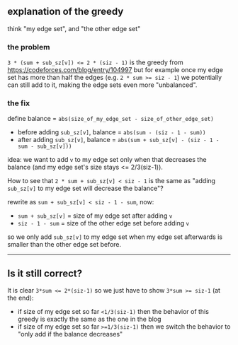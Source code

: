 ## explanation of the greedy

think "my edge set", and "the other edge set"

### the problem

`3 * (sum + sub_sz[v]) <= 2 * (siz - 1)` is the greedy from https://codeforces.com/blog/entry/104997 but for example once my edge set has more than half the edges (e.g. `2 * sum >= siz - 1`) we potentially can still add to it, making the edge sets even more "unbalanced".

### the fix

define balance = `abs(size_of_my_edge_set - size_of_other_edge_set)`

- before adding `sub_sz[v]`, balance = `abs(sum - (siz - 1 - sum))`
- after adding `sub_sz[v]`, balance = `abs(sum + sub_sz[v] - (siz - 1 - sum - sub_sz[v]))`

idea: we want to add `v` to my edge set only when that decreases the balance (and my edge set's size stays <= 2/3(siz-1)).

How to see that `2 * sum + sub_sz[v] < siz - 1` is the same as "adding `sub_sz[v]` to my edge set will decrease the balance"?

rewrite as `sum + sub_sz[v] < siz - 1 - sum`, now:

- `sum + sub_sz[v]` = size of my edge set after adding `v`
- `siz - 1 - sum` = size of the other edge set before adding `v`

so we only add `sub_sz[v]` to my edge set when my edge set afterwards is smaller than the other edge set before.

---

## Is it still correct?

It is clear `3*sum <= 2*(siz-1)` so we just have to show `3*sum >= siz-1` (at the end):

- if size of my edge set so far `<1/3(siz-1)` then the behavior of this greedy is exactly the same as the one in the blog
- if size of my edge set so far `>=1/3(siz-1)` then we switch the behavior to "only add if the balance decreases"

